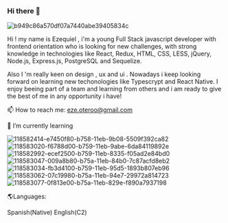 ### Hi there 👋
![b949c86a570df07a7440abe39405834c](https://user-images.githubusercontent.com/75461873/122798147-a334b580-d296-11eb-8a85-dead111fe895.gif)



Hi ! my name is Ezequiel , i'm a young Full Stack javascript developer with frontend orientation who is looking for new challenges, with strong knowledge in technologies like React, Redux, HTML, CSS, LESS, jQuery, Node.js, Express.js, PostgreSQL and Sequelize.

Also I 'm really keen on design , ux and ui . Nowadays i keep looking forward on learning new techonologies like Typescrypt and React Native. I enjoy beeing part of a team and learning from others and i am ready to give the best of me in any opportunity i have!

📫 How to reach me: eze.oteroo@gmail.com

🌱 I’m currently learning


![118582414-e7450f80-b758-11eb-9b08-5509f392ca82](https://user-images.githubusercontent.com/75461873/122784394-d1ab9400-d288-11eb-9a83-e085b577a44a.png)
![118583020-f6788d00-b759-11eb-9abe-6da84119892e](https://user-images.githubusercontent.com/75461873/122784432-d96b3880-d288-11eb-970c-05b6c4a95f63.png)
![118582992-ecef2500-b759-11eb-8335-f05ad2e84bd0](https://user-images.githubusercontent.com/75461873/122784457-dcfebf80-d288-11eb-8ce2-a537669a8938.png)
![118583047-009a8b80-b75a-11eb-84b0-7c87acfd8eb2](https://user-images.githubusercontent.com/75461873/122784464-dec88300-d288-11eb-9146-9f85226a6108.png)
![118583034-fb3d4100-b759-11eb-95d5-1893b807eb96](https://user-images.githubusercontent.com/75461873/122784473-e1c37380-d288-11eb-8d84-53ad2b5096eb.png)
![118583062-07c19980-b75a-11eb-94e7-29972a814723](https://user-images.githubusercontent.com/75461873/122784633-0881aa00-d289-11eb-9bcd-7c536f681652.png)
![118583077-0f813e00-b75a-11eb-829e-f890a7937198](https://user-images.githubusercontent.com/75461873/122784668-10414e80-d289-11eb-8150-82f445e3f118.png)

🌎Languages:

Spanish(Native) English(C2) 

